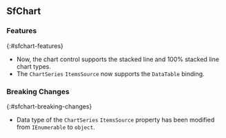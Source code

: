 ## SfChart

### Features
{:#sfchart-features}

* Now, the chart control supports the stacked line and 100% stacked line chart types.
* The `ChartSeries` `ItemsSource` now supports the `DataTable` binding.

### Breaking Changes
{:#sfchart-breaking-changes}

* Data type of the `ChartSeries` `ItemsSource` property has been modified from `IEnumerable` to `object`.